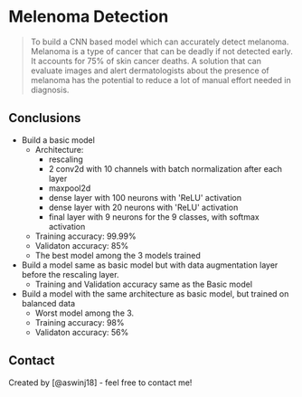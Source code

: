 # Melenoma Detection
> To build a CNN based model which can accurately detect melanoma. Melanoma is a type of cancer that can be deadly if not detected early. It accounts for 75% of skin cancer deaths. A solution that can evaluate images and alert dermatologists about the presence of melanoma has the potential to reduce a lot of manual effort needed in diagnosis.

## Conclusions
- Build a basic model
	- Architecture:
		- rescaling
		- 2 conv2d with 10 channels with batch normalization after each layer
		- maxpool2d
		- dense layer with 100 neurons with 'ReLU' activation
		- dense layer with 20 neurons with 'ReLU' activation
		- final layer with 9 neurons for the 9 classes, with softmax activation
	- Training accuracy: 99.99%
	- Validaton accuracy: 85%
	- The best model among the 3 models trained
- Build a model same as basic model but with data augmentation layer before the rescaling layer.
	- Training and Validation accuracy same as the Basic model
- Build a model with the same architecture as basic model, but trained on balanced data
	- Worst model among the 3.
	- Training accuracy: 98%
	- Validaton accuracy: 56%

<!-- You don't have to answer all the questions - just the ones relevant to your project. -->

## Contact
Created by [@aswinj18] - feel free to contact me!


<!-- Optional -->
<!-- ## License -->
<!-- This project is open source and available under the [... License](). -->

<!-- You don't have to include all sections - just the one's relevant to your project -->
